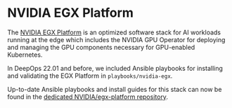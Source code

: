 NVIDIA EGX Platform
===================

The [NVIDIA EGX Platform](https://www.nvidia.com/en-us/data-center/products/egx/) is an optimized software stack for AI workloads running at the edge which includes the NVIDIA GPU Operator for deploying and managing the GPU components necessary for GPU-enabled Kubernetes.

In DeepOps 22.01 and before, we included Ansible playbooks for installing and validating the EGX Platform in `playbooks/nvidia-egx`.

Up-to-date Ansible playbooks and install guides for this stack can now be found in the [dedicated NVIDIA/egx-platform repository](https://github.com/NVIDIA/egx-platform).
